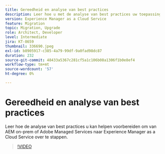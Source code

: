 ```yaml
---
title: Gereedheid en analyse van best practices
description: Leer hoe u met de analyse van best practices uw toepassing kunt verplaatsen naar Experience Manager as a Cloud Service
version: Experience Manager as a Cloud Service
feature: Migration
topic: Migration, Upgrade
role: Architect, Developer
level: Intermediate
jira: KT-8659
thumbnail: 336690.jpeg
exl-id: b8905917-c385-4a79-99df-9a0fad98dc87
duration: 232
source-git-commit: 48433a5367c281cf5a1c106b08a1306f1b0e8ef4
workflow-type: tm+mt
source-wordcount: '57'
ht-degree: 0%

---
```


# Gereedheid en analyse van best practices

Leer hoe de analyse van best practices u kan helpen voorbereiden om van AEM on-prem of Adobe Managed Services naar Experience Manager as a Cloud Service over te stappen.

>[!VIDEO](https://video.tv.adobe.com/v/336690?quality=12&learn=on)
